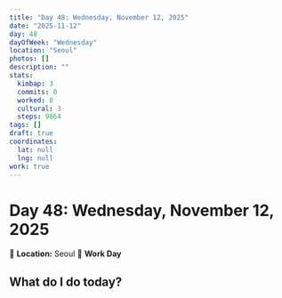 ```yaml
---
title: "Day 48: Wednesday, November 12, 2025"
date: "2025-11-12"
day: 48
dayOfWeek: "Wednesday"
location: "Seoul"
photos: []
description: ""
stats:
  kimbap: 3
  commits: 0
  worked: 8
  cultural: 3
  steps: 9864
tags: []
draft: true
coordinates:
  lat: null
  lng: null
work: true
---
```

# Day 48: Wednesday, November 12, 2025

📍 **Location:** Seoul
💼 **Work Day**

## What do I do today?


